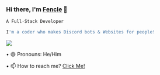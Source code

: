 ### Hi there, I'm [Fencle](https://discord.gg/R26WT5gwg7) 👋

```js
A Full-Stack Developer

I'm a coder who makes Discord bots & Websites for people!
```
![](https://dcbadge.vercel.app/api/shield/627118995874643990)

• 😄 Pronouns: He/Him

• 📫 How to reach me? [Click Me!](https://discord.com/users/627118995874643990)
<!--
**Fencle/Fencle** is a ✨ _special_ ✨ repository because its `README.md` (this file) appears on your GitHub profile.
